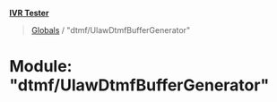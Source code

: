 **[IVR Tester](../README.md)**

> [Globals](../README.md) / "dtmf/UlawDtmfBufferGenerator"

# Module: "dtmf/UlawDtmfBufferGenerator"
